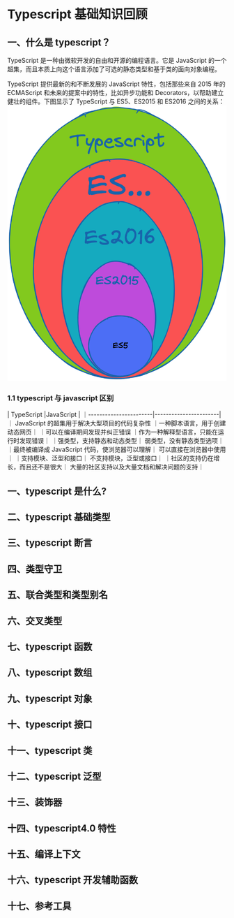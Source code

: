 # Typescript 基础知识回顾

## 一、什么是 typescript？

TypeScript 是一种由微软开发的自由和开源的编程语言。它是 JavaScript 的一个超集，而且本质上向这个语言添加了可选的静态类型和基于类的面向对象编程。

TypeScript 提供最新的和不断发展的 JavaScript 特性，包括那些来自 2015 年的 ECMAScript 和未来的提案中的特性，比如异步功能和 Decorators，以帮助建立健壮的组件。下图显示了 TypeScript 与 ES5、ES2015 和 ES2016 之间的关系：
![1](../assets/0.1.png)

### 1.1 typescript 与 javascript 区别

| TypeScript |JavaScript |
｜-----------------------|-----------------------|
｜ JavaScript 的超集用于解决大型项目的代码复杂性 ｜一种脚本语言，用于创建动态网页｜
｜可以在编译期间发现并纠正错误 ｜作为一种解释型语言，只能在运行时发现错误｜
｜强类型，支持静态和动态类型｜ 弱类型，没有静态类型选项｜
｜最终被编译成 JavaScript 代码，使浏览器可以理解｜ 可以直接在浏览器中使用｜
｜支持模块、泛型和接口｜ 不支持模块，泛型或接口｜
｜社区的支持仍在增长，而且还不是很大｜ 大量的社区支持以及大量文档和解决问题的支持｜

## 一、typescript 是什么?

## 二、typescript 基础类型

## 三、typescript 断言

## 四、类型守卫

## 五、联合类型和类型别名

## 六、交叉类型

## 七、typescript 函数

## 八、typescript 数组

## 九、typescript 对象

## 十、typescript 接口

## 十一、typescript 类

## 十二、typescript 泛型

## 十三、装饰器

## 十四、typescript4.0 特性

## 十五、编译上下文

## 十六、typescript 开发辅助函数

## 十七、参考工具
